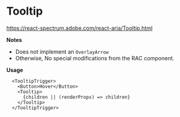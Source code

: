 # Tooltip

https://react-spectrum.adobe.com/react-aria/Tooltip.html

__Notes__
- Does not implement an `OverlayArrow`
- Otherwise, No special modifications from the RAC component.

__Usage__
```tsx
  <TooltipTrigger>
    <Button>Hover</Button>
    <Tooltip>
      {children || (renderProps) => children}
    </Tooltip>
  </TooltipTrigger>
```